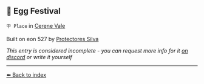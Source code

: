 ## 🥚 Egg Festival

`🪧 Place` in [Cerene Vale](/cerene_vale.md)

Built on eon 527 by [Protectores Silva](/protectores_silva.md)

_This entry is considered incomplete - you can request more info for it [on discord](<https://discord.com/channels/562910943848169472/1173922660489633802>) or write it yourself_


----------
[⬅️ Back to index](/index.md#7d50_s)